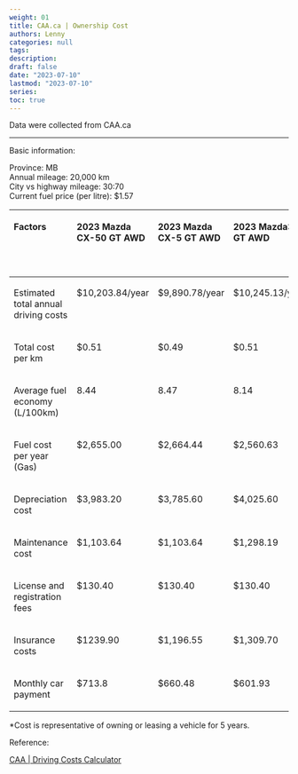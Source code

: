 ```yaml
---
weight: 01
title: CAA.ca | Ownership Cost
authors: Lenny
categories: null
tags: 
description: 
draft: false
date: "2023-07-10"
lastmod: "2023-07-10"
series:
toc: true
---
```


Data were collected from CAA.ca
<!--more-->
---

Basic information:

Province: MB  
Annual mileage: 20,000 km  
City vs highway mileage: 30:70  
Current fuel price (per litre): $1.57

<table>
<colgroup><col style="width: 40%"/>
<col style="width: 15%"/>
<col style="width: 15%"/>
<col style="width: 15%"/>
<col style="width: 15%"/>
<col style="width: 15%"/>
<col style="width: 15%"/>
<col style="width: 15%"/>
<col style="width: 15%"/>
</colgroup>
<thead>
  <tr VALIGN=TOP style="text-align:left"  class="header">
    <th><p>Factors</p></th>
    <th><p>2023 Mazda CX-50 GT AWD</p></th>
    <th><p>2023 Mazda CX-5 GT AWD</p></th>    
    <th><p>2023 Mazda3 GT AWD</p></th>
    <th><p>2023 Lexus ES 350 F Sport Design</p></th>
    <th><p>2023 Kia Carnival LX</p></th>
    <th><p>2023 Kia Carnival LX+</p></th> 
    <th><p>2023 Kia Carnival EX+</p></th>    
    <th><p>2023 Volkswagen Jetta Comfortline</p></th>
  </tr>
<tbody VALIGN=TOP>
  <tr>
  <td style = "border-style: none">
  <p>
Estimated total annual driving costs
  </p>
  </td>
  <td style = "border-style: none">
  <p>
$10,203.84/year
  </p>  
  </td>
  <td style = "border-style: none">
  <p>
$9,890.78/year
  </p>  
  </td>
  <td style = "border-style: none">
  <p>
$10,245.13/year
  </p>  
  </td>
  <td style = "border-style: none">
  <p>
$13,002.05/year
  </p>  
  </td>
  <td style = "border-style: none">
  <p>
$11,350.77/year
  </p>  
  </td>
  <td style = "border-style: none">
  <p>
$11,669.75/year
  </p>  
  </td>
  <td style = "border-style: none">
  <p>
$12,934.78/year
  </p>  
  </td>  
  <td style = "border-style: none">
  <p>
$8,928.35/year
  </p>  
  </td>
  </tr>
  <tr>
  <td style = "border-style: none">
  <p>
Total cost per km
  </p>
  </td>
  <td style = "border-style: none">
  <p>
$0.51
  </p>  
  </td>
  <td style = "border-style: none">
  <p>
$0.49
  </p>  
  </td>
  <td style = "border-style: none">
  <p>
$0.51
  </p>  
  </td>
  <td style = "border-style: none">
  <p>
$0.65
  </p>  
  </td>  
  <td style = "border-style: none">
  <p>
$0.57
  </p>  
  </td>
  <td style = "border-style: none">
  <p>
$0.58
  </p>  
  </td>
  <td style = "border-style: none">
  <p>
$0.65
  </p>  
  </td>  
  <td style = "border-style: none">
  <p>
$0.45
  </p>  
  </td>
  </tr>
  <tr>
  <td style = "border-style: none">
  <p>
Average fuel economy (L/100km)
  </p>
  </td>
  <td style = "border-style: none">
  <p>
8.44
  </p>  
  </td>
  <td style = "border-style: none">
  <p>
8.47
  </p>  
  </td>
  <td style = "border-style: none">
  <p>
8.14
  </p>  
  </td>
  <td style = "border-style: none">
  <p>
8.52
  </p>  
  </td>  
  <td style = "border-style: none">
  <p>
9.86
  </p>  
  </td>
  <td style = "border-style: none">
  <p>
9.86
  </p>  
  </td>
  <td style = "border-style: none">
  <p>
9.86
  </p>  
  </td>  
  <td style = "border-style: none">
  <p>
6.49
  </p>  
  </td>
  </tr>
  <tr>
  <td style = "border-style: none">
  <p>
Fuel cost per year (Gas)
  </p>
  </td>
  <td style = "border-style: none">
  <p>
$2,655.00
  </p>  
  </td>
  <td style = "border-style: none">
  <p>
$2,664.44
  </p>  
  </td>
  <td style = "border-style: none">
  <p>
$2,560.63
  </p>  
  </td>
  <td style = "border-style: none">
  <p>
$2,680.17
  </p>  
  </td>
  <td style = "border-style: none">
  <p>
$3,101.70
  </p>  
  </td>
  <td style = "border-style: none">
  <p>
$3,101.70
  </p>  
  </td>
  <td style = "border-style: none">
  <p>
$3,101.70
  </p>  
  </td>
  <td style = "border-style: none">
  <p>
$2,041.59
  </p>  
  </td>
  </tr>
  <tr>
  <td style = "border-style: none">
  <p>
Depreciation cost
  </p>
  </td>
  <td style = "border-style: none">
  <p>
$3,983.20
  </p>  
  </td>
  <td style = "border-style: none">
  <p>
$3,785.60
  </p>  
  </td>
  <td style = "border-style: none">
  <p>
$4,025.60
  </p>  
  </td>
  <td style = "border-style: none">
  <p>
$5,707.00
  </p>  
  </td>
  <td style = "border-style: none">
  <p>
$4,553.40
  </p>  
  </td>
  <td style = "border-style: none">
  <p>
$4,781.40
  </p>  
  </td>
  <td style = "border-style: none">
  <p>
$5,785.60
  </p>  
  </td>
  <td style = "border-style: none">
  <p>
$3,708.40
  </p>  
  </td>
  </tr>
  <tr>
  <td style = "border-style: none">
  <p>
Maintenance cost
  </p>
  </td>
  <td style = "border-style: none">
  <p>
$1,103.64
  </p>  
  </td>
  <td style = "border-style: none">
  <p>
$1,103.64
  </p>  
  </td>
  <td style = "border-style: none">
  <p>
$1,298.19
  </p>  
  </td>
  <td style = "border-style: none">
  <p>
$1,867.03
  </p>  
  </td>
  <td style = "border-style: none">
  <p>
$1,403.43
  </p>  
  </td>
  <td style = "border-style: none">
  <p>
$1,403.43
  </p>  
  </td>
  <td style = "border-style: none">
  <p>
$1,474.30
  </p>  
  </td>
  <td style = "border-style: none">
  <p>
$1,015.13
  </p>  
  </td>
  </tr>
  <tr>
  <td style = "border-style: none">
  <p>
License and registration fees
  </p>
  </td>
  <td style = "border-style: none">
  <p>
$130.40
  </p>  
  </td>
  <td style = "border-style: none">
  <p>
$130.40
  </p>  
  </td>
  <td style = "border-style: none">
  <p>
$130.40
  </p>  
  </td>
  <td style = "border-style: none">
  <p>
$130.40
  </p>  
  </td>
  <td style = "border-style: none">
  <p>
$130.40
  </p>  
  </td>
  <td style = "border-style: none">
  <p>
$130.40
  </p>  
  </td>
  <td style = "border-style: none">
  <p>
$130.40
  </p>  
  </td>
  <td style = "border-style: none">
  <p>
$130.40
  </p>  
  </td>
  </tr>
  <tr>
  <td style = "border-style: none">
  <p>
Insurance costs
  </p>
  </td>
  <td style = "border-style: none">
  <p>
$1239.90
  </p>  
  </td>
  <td style = "border-style: none">
  <p>
$1,196.55
  </p>  
  </td>
  <td style = "border-style: none">
  <p>
$1,309.70
  </p>  
  </td>
  <td style = "border-style: none">
  <p>
$1,300.40
  </p>  
  </td>
  <td style = "border-style: none">
  <p>
$1,241.38
  </p>  
  </td>
  <td style = "border-style: none">
  <p>
$1,246.94
  </p>  
  </td>
  <td style = "border-style: none">
  <p>
$1,258.81
  </p>  
  </td>
  <td style = "border-style: none">
  <p>
$1,315.42
  </p>  
  </td>
  </tr>
  <tr>
  <td style = "border-style: none">
  <p>
Monthly car payment
  </p>
  </td>
  <td style = "border-style: none">
  <p>
$713.8
  </p>  
  </td>
  <td style = "border-style: none">
  <p>
$660.48
  </p>  
  </td>
  <td style = "border-style: none">
  <p>
$601.93
  </p>  
  </td>
  <td style = "border-style: none">
  <p>
$861.14
  </p>  
  </td>
  <td style = "border-style: none">
  <p>
$601.84
  </p>  
  </td>
  <td style = "border-style: none">
  <p>
$657.69
  </p>  
  </td>
  <td style = "border-style: none">
  <p>
$774.13
  </p>  
  </td>
  <td style = "border-style: none">
  <p>
$469.07
  </p>  
  </td>
  </tr>
</tbody>
</table>

*Cost is representative of owning or leasing a vehicle for 5 years.

Reference:

<a href = "https://carcosts.caa.ca/" target="_blank" rel="noopener noreferrer">CAA | Driving Costs Calculator</a>